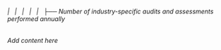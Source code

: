 ###### |   |   |   |   |   ├── Number of industry-specific audits and assessments performed annually

*Add content here*